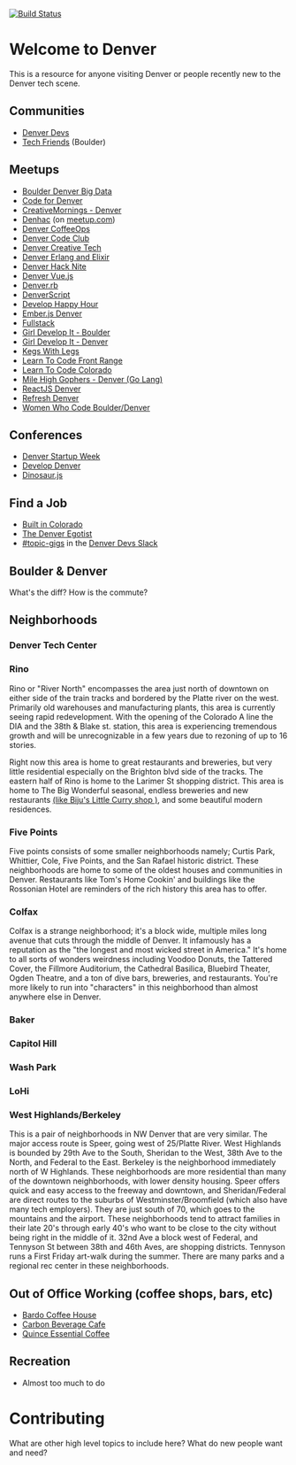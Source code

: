 [![Build Status](https://api.travis-ci.org/Denver-Devs/welcome-to-denver.svg?branch=master)](https://api.travis-ci.org/Denver-Devs/welcome-to-denver.svg?branch=master)

# Welcome to Denver

This is a resource for anyone visiting Denver or people recently new to the Denver tech scene.

## Communities
* [Denver Devs](https://denverdevs.org/)
* [Tech Friends](https://www.gettechfriends.com/) (Boulder)

## Meetups
* [Boulder Denver Big Data](https://www.meetup.com/Boulder-Denver-Big-Data/)
* [Code for Denver](https://www.meetup.com/CodeForDenver/)
* [CreativeMornings - Denver](https://creativemornings.com/cities/den)
* [Denhac](https://denhac.org/page/homepage) (on [meetup.com](https://www.meetup.com/denhac-hackerspace/))
* [Denver CoffeeOps](https://www.meetup.com/Denver-CoffeeOps/)
* [Denver Code Club](https://www.meetup.com/Denver-Code-Club/)
* [Denver Creative Tech](https://www.meetup.com/denver-creative-tech/)
* [Denver Erlang and Elixir](https://www.meetup.com/Denver-Erlang-Elixir/)
* [Denver Hack Nite](https://www.meetup.com/Denver-Hack-Nite/)
* [Denver Vue.js](https://www.meetup.com/Denver-Vue-js-Meetup/)
* [Denver.rb](https://www.meetup.com/Denver-rb/)
* [DenverScript](https://www.meetup.com/DenverScript/)
* [Develop Happy Hour](https://www.meetup.com/Develop-Happy-Hour/)
* [Ember.js Denver](https://www.meetup.com/Ember-js-Denver/)
* [Fullstack](https://www.meetup.com/fullstack/)
* [Girl Develop It - Boulder](https://www.girldevelopit.com/chapters/boulder)
* [Girl Develop It - Denver](https://www.girldevelopit.com/chapters/denver)
* [Kegs With Legs](http://adclubdenver.com/Kegs-With-Legs)
* [Learn To Code Front Range](https://www.meetup.com/Learn-To-Code-Front-Range/)
* [Learn To Code Colorado](https://www.meetup.com/Learn-To-Code-Colorado/)
* [Mile High Gophers - Denver (Go Lang)](https://www.meetup.com/Denver-Go-Language-User-Group/)
* [ReactJS Denver](https://www.meetup.com/ReactDenver/)
* [Refresh Denver](https://www.meetup.com/refreshdenver/)
* [Women Who Code Boulder/Denver](https://www.meetup.com/Women-Who-Code-Boulder-Denver/)


## Conferences
* [Denver Startup Week](https://www.denverstartupweek.org/)
* [Develop Denver](https://developdenver.org/)
* [Dinosaur.js](https://twitter.com/dinosaur_js?lang=en)
<!-- * [Dinosaur.js](https://dinosaurjs.org/) -->


## Find a Job
* [Built in Colorado](https://www.builtincolorado.com/jobs)
* [The Denver Egotist](https://www.thedenveregotist.com/job/)
* [#topic-gigs](https://denver-devs.slack.com/messages/topic-gigs) in the [Denver Devs Slack](https://denverdevs.org/)

## Boulder & Denver
What's the diff? How is the commute?

## Neighborhoods

### Denver Tech Center
### Rino
Rino or "River North" encompasses the area just north of downtown on either side of the train tracks and bordered  by the Platte river on the west. Primarily old warehouses and manufacturing plants, this area is currently seeing rapid redevelopment. With the opening of the Colorado A line the DIA and the 38th & Blake st. station, this area is experiencing tremendous growth and will be unrecognizable in a few years due to rezoning of up to 16 stories.

Right now this area is home to great restaurants and breweries, but very little residential especially on the Brighton blvd side of the tracks. The eastern half of Rino is home to the Larimer St shopping district. This area is home to The Big Wonderful seasonal, endless breweries and new restaurants [(like Biju's Little Curry shop )](https://www.littlecurryshop.com/), and some beautiful modern residences.

### Five Points
Five points consists of some smaller neighborhoods namely; Curtis Park, Whittier, Cole, Five Points, and the San Rafael historic district. These neighborhoods are home to some of the oldest houses and communities in Denver. Restaurants like Tom's Home Cookin' and buildings like the Rossonian Hotel are reminders of the rich history this area has to offer.

### Colfax
Colfax is a strange neighborhood; it's a block wide, multiple miles long avenue that cuts through the middle of Denver. It infamously has a reputation as the "the longest and most wicked street in America." It's home to all sorts of wonders weirdness including Voodoo Donuts, the Tattered Cover, the Fillmore Auditorium, the Cathedral Basilica, Bluebird Theater, Ogden Theatre, and a ton of dive bars, breweries, and restaurants. You're more likely to run into "characters" in this neighborhood than almost anywhere else in Denver.

### Baker
### Capitol Hill
### Wash Park
### LoHi
### West Highlands/Berkeley
This is a pair of neighborhoods in NW Denver that are very similar. The major access route is Speer, going west of 25/Platte River. West Highlands is bounded by 29th Ave to the South, Sheridan to the West, 38th Ave to the North, and Federal to the East. Berkeley is the neighborhood immediately north of W Highlands.
These neighborhoods are more residential than many of the downtown neighborhoods, with lower density housing. Speer offers quick and easy access to the freeway and downtown, and Sheridan/Federal are direct routes to the suburbs of Westminster/Broomfield (which also have many tech employers). They are just south of 70, which goes to the mountains and the airport.
These neighborhoods tend to attract families in their late 20's through early 40's who want to be close to the city without being right in the middle of it.
32nd Ave a block west of Federal, and Tennyson St between 38th and 46th Aves, are shopping districts. Tennyson runs a First Friday art-walk during the summer. There are many parks and a regional rec center in these neighborhoods.

## Out of Office Working (coffee shops, bars, etc)
* [Bardo Coffee House](https://www.bardocoffee.com/)
* [Carbon Beverage Cafe](http://www.habitcarbon.com/)
* [Quince Essential Coffee](http://www.quinceessentialcoffee.com/)

## Recreation
* Almost too much to do

# Contributing
What are other high level topics to include here? What do new people want and need?
